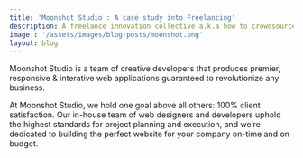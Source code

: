 ```yaml
---
title: 'Moonshot Studio : A case study into Freelancing'
description: A freelance innovation collective a.k.a how to crowdsource awesomeness.
image : '/assets/images/blog-posts/moonshot.png'
layout: blog
---
```


Moonshot Studio is a team of creative developers that produces premier, responsive & interative web applications guaranteed to revolutionize any business.

At Moonshot Studio, we hold one goal above all others: 100% client satisfaction. Our in-house team of web designers and developers uphold the highest standards for project planning and execution, and we’re dedicated to building the perfect website for your company on-time and on budget.
